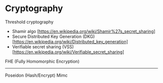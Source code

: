 # Cryptography

Threshold cryptography
- Shamir algo [https://en.wikipedia.org/wiki/Shamir%27s_secret_sharing]
- Secure Distributed Key Generation (DKG) [https://en.wikipedia.org/wiki/Distributed_key_generation]
- Verifiable secret sharing (VSS) [https://en.wikipedia.org/wiki/Verifiable_secret_sharing]

FHE (Fully Homomorphic Encryption)

---

Poseidon (Hash/Encrypt)
Mimc
